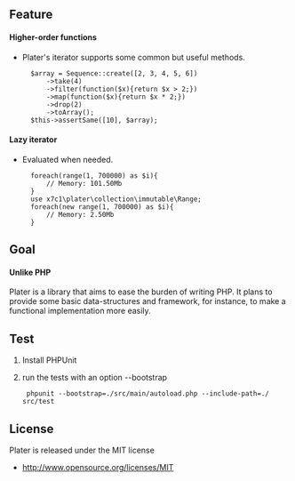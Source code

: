 Feature
--------
#### Higher-order functions ####

* Plater's iterator supports some common but useful methods.

        $array = Sequence::create([2, 3, 4, 5, 6])
            ->take(4)
            ->filter(function($x){return $x > 2;})
            ->map(function($x){return $x * 2;})
            ->drop(2)
            ->toArray();
        $this->assertSame([10], $array);

#### Lazy iterator ####

* Evaluated when needed.

        foreach(range(1, 700000) as $i){
            // Memory: 101.50Mb
        }
        use x7c1\plater\collection\immutable\Range;
        foreach(new range(1, 700000) as $i){
            // Memory: 2.50Mb
        }

Goal
--------
#### Unlike PHP ####

Plater is a library that aims to ease the burden of writing PHP.
It plans to provide some basic data-structures and framework, 
for instance, to make a functional implementation more easily.

Test
--------

1. Install PHPUnit

2. run the tests with an option --bootstrap

        phpunit --bootstrap=./src/main/autoload.php --include-path=./ src/test
        
License
--------

Plater is released under the MIT license

* http://www.opensource.org/licenses/MIT
